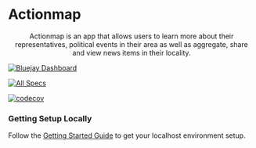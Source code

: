 # Actionmap

<div style="text-align: center;">

Actionmap is an app that allows users to learn more about their representatives,
political events in their area as well as aggregate, share and view news items in their locality.

</div>

<!-- TODO: Update these for your repo! -->

[![Bluejay Dashboard](https://img.shields.io/badge/Bluejay-Dashboard_22-blue.svg)](http://dashboard.bluejay.governify.io/dashboard/script/dashboardLoader.js?dashboardURL=https://reporter.bluejay.governify.io/api/v4/dashboards/tpa-CS169-2023-GH-cs169_fa23-chips-10.5-22/main)

[![All Specs](https://github.com/cs169/fa23-chips-10.5-22/actions/workflows/specs.yml/badge.svg)](https://github.com/cs169/fa23-chips-10.5-22/actions/workflows/specs.yml)

[![codecov](https://codecov.io/gh/cs169/fa23-chips-10.5-22/branch/master/graph/badge.svg?token=SGYCvQX4Us)](https://codecov.io/gh/cs169/fa23-chips-10.5-22)

### Getting Setup Locally

Follow the [Getting Started Guide](./docs/01-getting-started.md) to get your localhost environment setup.
